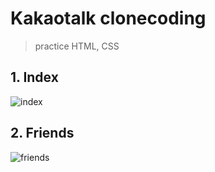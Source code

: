 # Kakaotalk clonecoding

> practice HTML, CSS


## 1. Index
![index](https://user-images.githubusercontent.com/74194550/122682664-d4c96480-d235-11eb-9a4b-54590908b629.png)


## 2. Friends
![friends](https://user-images.githubusercontent.com/74194550/122682674-e4e14400-d235-11eb-9d52-29cfd943d636.png)
